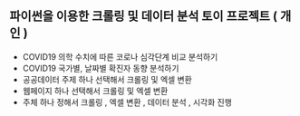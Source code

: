 ## 파이썬을 이용한 크롤링 및 데이터 분석 토이 프로젝트 ( 개인 )

* COVID19 의학 수치에 따른 코로나 심각단계 비교 분석하기  
* COVID19 국가별, 날짜별 확진자 동향 분석하기  
* 공공데이터 주제 하나 선택해서 크롤링 및 엑셀 변환   
* 웹페이지 하나 선택해서 크롤링 및 엑셀 변환    
* 주체 하나 정해서 크롤링 , 엑셀 변환 , 데이터 분석 , 시각화 진행
